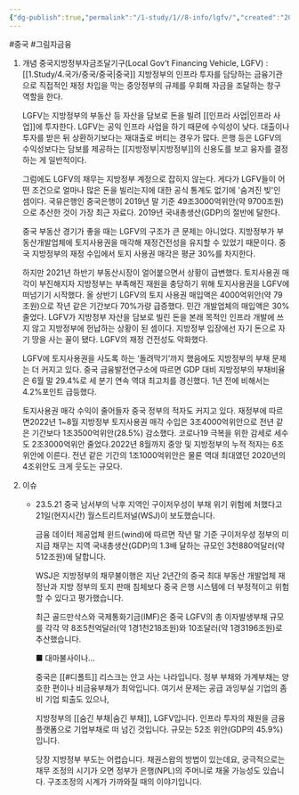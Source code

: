 ```yaml
---
{"dg-publish":true,"permalink":"/1-study/1//8-info/lgfv/","created":"2024-11-20T21:02:26.857+09:00","updated":"2025-06-03T20:07:19.578+09:00"}
---
```


#중국 #그림자금융



1. 개념
	중국지방정부자금조달기구(Local Gov’t Financing Vehicle, LGFV) : [[1.Study/4.국가/중국/중국\|중국]] 지방정부의 인프라 투자를 담당하는 금융기관으로 직접적인 재정 차입을 막는 중앙정부의 규제를 우회해 자금을 조달하는 창구 역할을 한다.  
	
	LGFV는 지방정부의 부동산 등 자산을 담보로 돈을 빌려 [[인프라 사업\|인프라 사업]]에 투자한다. LGFV는 공익 인프라 사업을 하기 때문에 수익성이 낮다. 대출이나 투자를 받은 뒤 상환하기보다는 재대출로 버티는 경우가 많다. 은행 등은 LGFV의 수익성보다는 담보를 제공하는 [[지방정부\|지방정부]]의 신용도를 보고 융자를 결정하는 게 일반적이다.  
	  
	그럼에도 LGFV의 채무는 지방정부 계정으로 잡히지 않는다. 게다가 LGFV들이 어떤 조건으로 얼마나 많은 돈을 빌리는지에 대한 공식 통계도 없기에 '숨겨진 빚'인 셈이다. 국유은행인 중국은행이 2019년 말 기준 49조3000억위안(약 9700조원)으로 추산한 것이 가장 최근 자료다. 2019년 국내총생산(GDP)의 절반에 달한다.  
	  
	중국 부동산 경기가 좋을 때는 LGFV의 구조가 큰 문제는 아니었다. 지방정부가 부동산개발업체에 토지사용권을 매각해 재정건전성을 유지할 수 있었기 때문이다. 중국 지방정부의 재정 수입에서 토지 사용권 매각은 평균 30%를 차지한다.  
	  
	하지만 2021년 하반기 부동산시장이 얼어붙으면서 상황이 급변했다. 토지사용권 매각이 부진해지자 지방정부는 부족해진 재원을 충당하기 위해 토지사용권을 LGFV에 떠넘기기 시작했다. 올 상반기 LGFV의 토지 사용권 매입액은 4000억위안(약 79조원)으로 작년 같은 기간보다 70%가량 급증했다. 민간 개발업체의 매입액은 30% 줄었다. LGFV가 지방정부 자산을 담보로 빌린 돈을 본래 목적인 인프라 개발에 쓰지 않고 지방정부에 헌납하는 상황이 된 셈이다. 지방정부 입장에선 자기 돈으로 자기 땅을 사는 꼴이 됐다. LGFV의 재정 건전성도 악화했다.  
	  
	LGFV에 토지사용권을 사도록 하는 ‘돌려막기’까지 했음에도 지방정부의 부채 문제는 더 커지고 있다. 중국 금융발전연구소에 따르면 GDP 대비 지방정부의 부채비율은 6월 말 29.4%로 세 분기 연속 역대 최고치를 경신했다. 1년 전에 비해서는 4.2%포인트 급등했다.  
	  
	토지사용권 매각 수익이 줄어들자 중국 정부의 적자도 커지고 있다. 재정부에 따르면2022년 1~8월 지방정부 토지사용권 매각 수입은 3조4000억위안으로 전년 같은 기간보다 1조3500억위안(28.5%) 감소했다. 코로나19 극복을 위한 감세로 세수도 2조3000억위안 줄었다.2022년 8월까지 중앙 및 지방정부의 누적 적자는 6조위안에 이른다. 전년 같은 기간의 1조1000억위안은 물론 역대 최대였던 2020년의 4조위안도 크게 웃도는 규모다.


1. 이슈
	- 23.5.21
		중국 남서부의 낙후 지역인 구이저우성이 부채 위기 위험에 처했다고 21일(현지시간) 월스트리트저널(WSJ)이 보도했습니다.
		
		금융 데이터 제공업체 윈드(wind)에 따르면 작년 말 기준 구이저우성 정부의 미지급 채무는 지역 국내총생산(GDP)의 1.3배 달하는 규모인 3천880억달러(약 512조원)에 달합니다.
	
		WSJ은 지방정부의 채무불이행은 지난 2년간의 중국 최대 부동산 개발업체 재정난과 지방 정부의 토지 판매 침체보다 중국 은행 시스템에 더 부정적이고 위험할 수 있다고 평가했습니다.
		
		최근 골드만삭스와 국제통화기금(IMF)은 중국 LGFV의 총 이자발생부채 규모를 각각 약 8조5천억달러(약 1경1천218조원)와 10조달러(약 1경3196조원)로 추산했습니다.
		
		■ 대마불사이나...
		
		중국은 [[#디폴트]] 리스크는 안고 사는 나라입니다. 정부 부채와 가계부채는 양호한 편이나 비금융부채가 최악입니다. 여기서 문제는 공급 과잉부실 기업의 좀비 기업 퇴출도 있으나,
		
		지방정부의 [[숨긴 부채\|숨긴 부채]], LGFV입니다. 인프라 투자의 재원을 금융 플랫폼으로 기업부채로 떠 넘긴 것입니다. 규모는 52조 위안(GDP의 45.9%)입니다.
		
		당장 지방정부 부도는 어렵습니다. 채권스왑의 방법이 있는데요, 궁극적으로는 채무 조정의 시기가 오면 정부가 은행(NPL)의 주머니로 채울 가능성도 있습니다. 구조조정의 시계가 가까와질 때의 이야기입니다.

